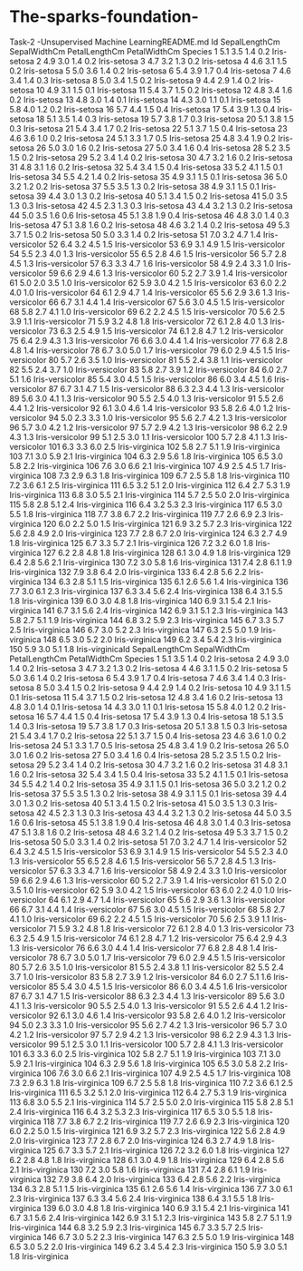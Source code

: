 # The-sparks-foundation-
 Task-2 -Unsupervised Machine LearningREADME.md
Id	SepalLengthCm	SepalWidthCm	PetalLengthCm	PetalWidthCm	Species
1	5.1	3.5	1.4	0.2	Iris-setosa
2	4.9	3.0	1.4	0.2	Iris-setosa
3	4.7	3.2	1.3	0.2	Iris-setosa
4	4.6	3.1	1.5	0.2	Iris-setosa
5	5.0	3.6	1.4	0.2	Iris-setosa
6	5.4	3.9	1.7	0.4	Iris-setosa
7	4.6	3.4	1.4	0.3	Iris-setosa
8	5.0	3.4	1.5	0.2	Iris-setosa
9	4.4	2.9	1.4	0.2	Iris-setosa
10	4.9	3.1	1.5	0.1	Iris-setosa
11	5.4	3.7	1.5	0.2	Iris-setosa
12	4.8	3.4	1.6	0.2	Iris-setosa
13	4.8	3.0	1.4	0.1	Iris-setosa
14	4.3	3.0	1.1	0.1	Iris-setosa
15	5.8	4.0	1.2	0.2	Iris-setosa
16	5.7	4.4	1.5	0.4	Iris-setosa
17	5.4	3.9	1.3	0.4	Iris-setosa
18	5.1	3.5	1.4	0.3	Iris-setosa
19	5.7	3.8	1.7	0.3	Iris-setosa
20	5.1	3.8	1.5	0.3	Iris-setosa
21	5.4	3.4	1.7	0.2	Iris-setosa
22	5.1	3.7	1.5	0.4	Iris-setosa
23	4.6	3.6	1.0	0.2	Iris-setosa
24	5.1	3.3	1.7	0.5	Iris-setosa
25	4.8	3.4	1.9	0.2	Iris-setosa
26	5.0	3.0	1.6	0.2	Iris-setosa
27	5.0	3.4	1.6	0.4	Iris-setosa
28	5.2	3.5	1.5	0.2	Iris-setosa
29	5.2	3.4	1.4	0.2	Iris-setosa
30	4.7	3.2	1.6	0.2	Iris-setosa
31	4.8	3.1	1.6	0.2	Iris-setosa
32	5.4	3.4	1.5	0.4	Iris-setosa
33	5.2	4.1	1.5	0.1	Iris-setosa
34	5.5	4.2	1.4	0.2	Iris-setosa
35	4.9	3.1	1.5	0.1	Iris-setosa
36	5.0	3.2	1.2	0.2	Iris-setosa
37	5.5	3.5	1.3	0.2	Iris-setosa
38	4.9	3.1	1.5	0.1	Iris-setosa
39	4.4	3.0	1.3	0.2	Iris-setosa
40	5.1	3.4	1.5	0.2	Iris-setosa
41	5.0	3.5	1.3	0.3	Iris-setosa
42	4.5	2.3	1.3	0.3	Iris-setosa
43	4.4	3.2	1.3	0.2	Iris-setosa
44	5.0	3.5	1.6	0.6	Iris-setosa
45	5.1	3.8	1.9	0.4	Iris-setosa
46	4.8	3.0	1.4	0.3	Iris-setosa
47	5.1	3.8	1.6	0.2	Iris-setosa
48	4.6	3.2	1.4	0.2	Iris-setosa
49	5.3	3.7	1.5	0.2	Iris-setosa
50	5.0	3.3	1.4	0.2	Iris-setosa
51	7.0	3.2	4.7	1.4	Iris-versicolor
52	6.4	3.2	4.5	1.5	Iris-versicolor
53	6.9	3.1	4.9	1.5	Iris-versicolor
54	5.5	2.3	4.0	1.3	Iris-versicolor
55	6.5	2.8	4.6	1.5	Iris-versicolor
56	5.7	2.8	4.5	1.3	Iris-versicolor
57	6.3	3.3	4.7	1.6	Iris-versicolor
58	4.9	2.4	3.3	1.0	Iris-versicolor
59	6.6	2.9	4.6	1.3	Iris-versicolor
60	5.2	2.7	3.9	1.4	Iris-versicolor
61	5.0	2.0	3.5	1.0	Iris-versicolor
62	5.9	3.0	4.2	1.5	Iris-versicolor
63	6.0	2.2	4.0	1.0	Iris-versicolor
64	6.1	2.9	4.7	1.4	Iris-versicolor
65	5.6	2.9	3.6	1.3	Iris-versicolor
66	6.7	3.1	4.4	1.4	Iris-versicolor
67	5.6	3.0	4.5	1.5	Iris-versicolor
68	5.8	2.7	4.1	1.0	Iris-versicolor
69	6.2	2.2	4.5	1.5	Iris-versicolor
70	5.6	2.5	3.9	1.1	Iris-versicolor
71	5.9	3.2	4.8	1.8	Iris-versicolor
72	6.1	2.8	4.0	1.3	Iris-versicolor
73	6.3	2.5	4.9	1.5	Iris-versicolor
74	6.1	2.8	4.7	1.2	Iris-versicolor
75	6.4	2.9	4.3	1.3	Iris-versicolor
76	6.6	3.0	4.4	1.4	Iris-versicolor
77	6.8	2.8	4.8	1.4	Iris-versicolor
78	6.7	3.0	5.0	1.7	Iris-versicolor
79	6.0	2.9	4.5	1.5	Iris-versicolor
80	5.7	2.6	3.5	1.0	Iris-versicolor
81	5.5	2.4	3.8	1.1	Iris-versicolor
82	5.5	2.4	3.7	1.0	Iris-versicolor
83	5.8	2.7	3.9	1.2	Iris-versicolor
84	6.0	2.7	5.1	1.6	Iris-versicolor
85	5.4	3.0	4.5	1.5	Iris-versicolor
86	6.0	3.4	4.5	1.6	Iris-versicolor
87	6.7	3.1	4.7	1.5	Iris-versicolor
88	6.3	2.3	4.4	1.3	Iris-versicolor
89	5.6	3.0	4.1	1.3	Iris-versicolor
90	5.5	2.5	4.0	1.3	Iris-versicolor
91	5.5	2.6	4.4	1.2	Iris-versicolor
92	6.1	3.0	4.6	1.4	Iris-versicolor
93	5.8	2.6	4.0	1.2	Iris-versicolor
94	5.0	2.3	3.3	1.0	Iris-versicolor
95	5.6	2.7	4.2	1.3	Iris-versicolor
96	5.7	3.0	4.2	1.2	Iris-versicolor
97	5.7	2.9	4.2	1.3	Iris-versicolor
98	6.2	2.9	4.3	1.3	Iris-versicolor
99	5.1	2.5	3.0	1.1	Iris-versicolor
100	5.7	2.8	4.1	1.3	Iris-versicolor
101	6.3	3.3	6.0	2.5	Iris-virginica
102	5.8	2.7	5.1	1.9	Iris-virginica
103	7.1	3.0	5.9	2.1	Iris-virginica
104	6.3	2.9	5.6	1.8	Iris-virginica
105	6.5	3.0	5.8	2.2	Iris-virginica
106	7.6	3.0	6.6	2.1	Iris-virginica
107	4.9	2.5	4.5	1.7	Iris-virginica
108	7.3	2.9	6.3	1.8	Iris-virginica
109	6.7	2.5	5.8	1.8	Iris-virginica
110	7.2	3.6	6.1	2.5	Iris-virginica
111	6.5	3.2	5.1	2.0	Iris-virginica
112	6.4	2.7	5.3	1.9	Iris-virginica
113	6.8	3.0	5.5	2.1	Iris-virginica
114	5.7	2.5	5.0	2.0	Iris-virginica
115	5.8	2.8	5.1	2.4	Iris-virginica
116	6.4	3.2	5.3	2.3	Iris-virginica
117	6.5	3.0	5.5	1.8	Iris-virginica
118	7.7	3.8	6.7	2.2	Iris-virginica
119	7.7	2.6	6.9	2.3	Iris-virginica
120	6.0	2.2	5.0	1.5	Iris-virginica
121	6.9	3.2	5.7	2.3	Iris-virginica
122	5.6	2.8	4.9	2.0	Iris-virginica
123	7.7	2.8	6.7	2.0	Iris-virginica
124	6.3	2.7	4.9	1.8	Iris-virginica
125	6.7	3.3	5.7	2.1	Iris-virginica
126	7.2	3.2	6.0	1.8	Iris-virginica
127	6.2	2.8	4.8	1.8	Iris-virginica
128	6.1	3.0	4.9	1.8	Iris-virginica
129	6.4	2.8	5.6	2.1	Iris-virginica
130	7.2	3.0	5.8	1.6	Iris-virginica
131	7.4	2.8	6.1	1.9	Iris-virginica
132	7.9	3.8	6.4	2.0	Iris-virginica
133	6.4	2.8	5.6	2.2	Iris-virginica
134	6.3	2.8	5.1	1.5	Iris-virginica
135	6.1	2.6	5.6	1.4	Iris-virginica
136	7.7	3.0	6.1	2.3	Iris-virginica
137	6.3	3.4	5.6	2.4	Iris-virginica
138	6.4	3.1	5.5	1.8	Iris-virginica
139	6.0	3.0	4.8	1.8	Iris-virginica
140	6.9	3.1	5.4	2.1	Iris-virginica
141	6.7	3.1	5.6	2.4	Iris-virginica
142	6.9	3.1	5.1	2.3	Iris-virginica
143	5.8	2.7	5.1	1.9	Iris-virginica
144	6.8	3.2	5.9	2.3	Iris-virginica
145	6.7	3.3	5.7	2.5	Iris-virginica
146	6.7	3.0	5.2	2.3	Iris-virginica
147	6.3	2.5	5.0	1.9	Iris-virginica
148	6.5	3.0	5.2	2.0	Iris-virginica
149	6.2	3.4	5.4	2.3	Iris-virginica
150	5.9	3.0	5.1	1.8	Iris-virginicaId	SepalLengthCm	SepalWidthCm	PetalLengthCm	PetalWidthCm	Species
1	5.1	3.5	1.4	0.2	Iris-setosa
2	4.9	3.0	1.4	0.2	Iris-setosa
3	4.7	3.2	1.3	0.2	Iris-setosa
4	4.6	3.1	1.5	0.2	Iris-setosa
5	5.0	3.6	1.4	0.2	Iris-setosa
6	5.4	3.9	1.7	0.4	Iris-setosa
7	4.6	3.4	1.4	0.3	Iris-setosa
8	5.0	3.4	1.5	0.2	Iris-setosa
9	4.4	2.9	1.4	0.2	Iris-setosa
10	4.9	3.1	1.5	0.1	Iris-setosa
11	5.4	3.7	1.5	0.2	Iris-setosa
12	4.8	3.4	1.6	0.2	Iris-setosa
13	4.8	3.0	1.4	0.1	Iris-setosa
14	4.3	3.0	1.1	0.1	Iris-setosa
15	5.8	4.0	1.2	0.2	Iris-setosa
16	5.7	4.4	1.5	0.4	Iris-setosa
17	5.4	3.9	1.3	0.4	Iris-setosa
18	5.1	3.5	1.4	0.3	Iris-setosa
19	5.7	3.8	1.7	0.3	Iris-setosa
20	5.1	3.8	1.5	0.3	Iris-setosa
21	5.4	3.4	1.7	0.2	Iris-setosa
22	5.1	3.7	1.5	0.4	Iris-setosa
23	4.6	3.6	1.0	0.2	Iris-setosa
24	5.1	3.3	1.7	0.5	Iris-setosa
25	4.8	3.4	1.9	0.2	Iris-setosa
26	5.0	3.0	1.6	0.2	Iris-setosa
27	5.0	3.4	1.6	0.4	Iris-setosa
28	5.2	3.5	1.5	0.2	Iris-setosa
29	5.2	3.4	1.4	0.2	Iris-setosa
30	4.7	3.2	1.6	0.2	Iris-setosa
31	4.8	3.1	1.6	0.2	Iris-setosa
32	5.4	3.4	1.5	0.4	Iris-setosa
33	5.2	4.1	1.5	0.1	Iris-setosa
34	5.5	4.2	1.4	0.2	Iris-setosa
35	4.9	3.1	1.5	0.1	Iris-setosa
36	5.0	3.2	1.2	0.2	Iris-setosa
37	5.5	3.5	1.3	0.2	Iris-setosa
38	4.9	3.1	1.5	0.1	Iris-setosa
39	4.4	3.0	1.3	0.2	Iris-setosa
40	5.1	3.4	1.5	0.2	Iris-setosa
41	5.0	3.5	1.3	0.3	Iris-setosa
42	4.5	2.3	1.3	0.3	Iris-setosa
43	4.4	3.2	1.3	0.2	Iris-setosa
44	5.0	3.5	1.6	0.6	Iris-setosa
45	5.1	3.8	1.9	0.4	Iris-setosa
46	4.8	3.0	1.4	0.3	Iris-setosa
47	5.1	3.8	1.6	0.2	Iris-setosa
48	4.6	3.2	1.4	0.2	Iris-setosa
49	5.3	3.7	1.5	0.2	Iris-setosa
50	5.0	3.3	1.4	0.2	Iris-setosa
51	7.0	3.2	4.7	1.4	Iris-versicolor
52	6.4	3.2	4.5	1.5	Iris-versicolor
53	6.9	3.1	4.9	1.5	Iris-versicolor
54	5.5	2.3	4.0	1.3	Iris-versicolor
55	6.5	2.8	4.6	1.5	Iris-versicolor
56	5.7	2.8	4.5	1.3	Iris-versicolor
57	6.3	3.3	4.7	1.6	Iris-versicolor
58	4.9	2.4	3.3	1.0	Iris-versicolor
59	6.6	2.9	4.6	1.3	Iris-versicolor
60	5.2	2.7	3.9	1.4	Iris-versicolor
61	5.0	2.0	3.5	1.0	Iris-versicolor
62	5.9	3.0	4.2	1.5	Iris-versicolor
63	6.0	2.2	4.0	1.0	Iris-versicolor
64	6.1	2.9	4.7	1.4	Iris-versicolor
65	5.6	2.9	3.6	1.3	Iris-versicolor
66	6.7	3.1	4.4	1.4	Iris-versicolor
67	5.6	3.0	4.5	1.5	Iris-versicolor
68	5.8	2.7	4.1	1.0	Iris-versicolor
69	6.2	2.2	4.5	1.5	Iris-versicolor
70	5.6	2.5	3.9	1.1	Iris-versicolor
71	5.9	3.2	4.8	1.8	Iris-versicolor
72	6.1	2.8	4.0	1.3	Iris-versicolor
73	6.3	2.5	4.9	1.5	Iris-versicolor
74	6.1	2.8	4.7	1.2	Iris-versicolor
75	6.4	2.9	4.3	1.3	Iris-versicolor
76	6.6	3.0	4.4	1.4	Iris-versicolor
77	6.8	2.8	4.8	1.4	Iris-versicolor
78	6.7	3.0	5.0	1.7	Iris-versicolor
79	6.0	2.9	4.5	1.5	Iris-versicolor
80	5.7	2.6	3.5	1.0	Iris-versicolor
81	5.5	2.4	3.8	1.1	Iris-versicolor
82	5.5	2.4	3.7	1.0	Iris-versicolor
83	5.8	2.7	3.9	1.2	Iris-versicolor
84	6.0	2.7	5.1	1.6	Iris-versicolor
85	5.4	3.0	4.5	1.5	Iris-versicolor
86	6.0	3.4	4.5	1.6	Iris-versicolor
87	6.7	3.1	4.7	1.5	Iris-versicolor
88	6.3	2.3	4.4	1.3	Iris-versicolor
89	5.6	3.0	4.1	1.3	Iris-versicolor
90	5.5	2.5	4.0	1.3	Iris-versicolor
91	5.5	2.6	4.4	1.2	Iris-versicolor
92	6.1	3.0	4.6	1.4	Iris-versicolor
93	5.8	2.6	4.0	1.2	Iris-versicolor
94	5.0	2.3	3.3	1.0	Iris-versicolor
95	5.6	2.7	4.2	1.3	Iris-versicolor
96	5.7	3.0	4.2	1.2	Iris-versicolor
97	5.7	2.9	4.2	1.3	Iris-versicolor
98	6.2	2.9	4.3	1.3	Iris-versicolor
99	5.1	2.5	3.0	1.1	Iris-versicolor
100	5.7	2.8	4.1	1.3	Iris-versicolor
101	6.3	3.3	6.0	2.5	Iris-virginica
102	5.8	2.7	5.1	1.9	Iris-virginica
103	7.1	3.0	5.9	2.1	Iris-virginica
104	6.3	2.9	5.6	1.8	Iris-virginica
105	6.5	3.0	5.8	2.2	Iris-virginica
106	7.6	3.0	6.6	2.1	Iris-virginica
107	4.9	2.5	4.5	1.7	Iris-virginica
108	7.3	2.9	6.3	1.8	Iris-virginica
109	6.7	2.5	5.8	1.8	Iris-virginica
110	7.2	3.6	6.1	2.5	Iris-virginica
111	6.5	3.2	5.1	2.0	Iris-virginica
112	6.4	2.7	5.3	1.9	Iris-virginica
113	6.8	3.0	5.5	2.1	Iris-virginica
114	5.7	2.5	5.0	2.0	Iris-virginica
115	5.8	2.8	5.1	2.4	Iris-virginica
116	6.4	3.2	5.3	2.3	Iris-virginica
117	6.5	3.0	5.5	1.8	Iris-virginica
118	7.7	3.8	6.7	2.2	Iris-virginica
119	7.7	2.6	6.9	2.3	Iris-virginica
120	6.0	2.2	5.0	1.5	Iris-virginica
121	6.9	3.2	5.7	2.3	Iris-virginica
122	5.6	2.8	4.9	2.0	Iris-virginica
123	7.7	2.8	6.7	2.0	Iris-virginica
124	6.3	2.7	4.9	1.8	Iris-virginica
125	6.7	3.3	5.7	2.1	Iris-virginica
126	7.2	3.2	6.0	1.8	Iris-virginica
127	6.2	2.8	4.8	1.8	Iris-virginica
128	6.1	3.0	4.9	1.8	Iris-virginica
129	6.4	2.8	5.6	2.1	Iris-virginica
130	7.2	3.0	5.8	1.6	Iris-virginica
131	7.4	2.8	6.1	1.9	Iris-virginica
132	7.9	3.8	6.4	2.0	Iris-virginica
133	6.4	2.8	5.6	2.2	Iris-virginica
134	6.3	2.8	5.1	1.5	Iris-virginica
135	6.1	2.6	5.6	1.4	Iris-virginica
136	7.7	3.0	6.1	2.3	Iris-virginica
137	6.3	3.4	5.6	2.4	Iris-virginica
138	6.4	3.1	5.5	1.8	Iris-virginica
139	6.0	3.0	4.8	1.8	Iris-virginica
140	6.9	3.1	5.4	2.1	Iris-virginica
141	6.7	3.1	5.6	2.4	Iris-virginica
142	6.9	3.1	5.1	2.3	Iris-virginica
143	5.8	2.7	5.1	1.9	Iris-virginica
144	6.8	3.2	5.9	2.3	Iris-virginica
145	6.7	3.3	5.7	2.5	Iris-virginica
146	6.7	3.0	5.2	2.3	Iris-virginica
147	6.3	2.5	5.0	1.9	Iris-virginica
148	6.5	3.0	5.2	2.0	Iris-virginica
149	6.2	3.4	5.4	2.3	Iris-virginica
150	5.9	3.0	5.1	1.8	Iris-virginica
